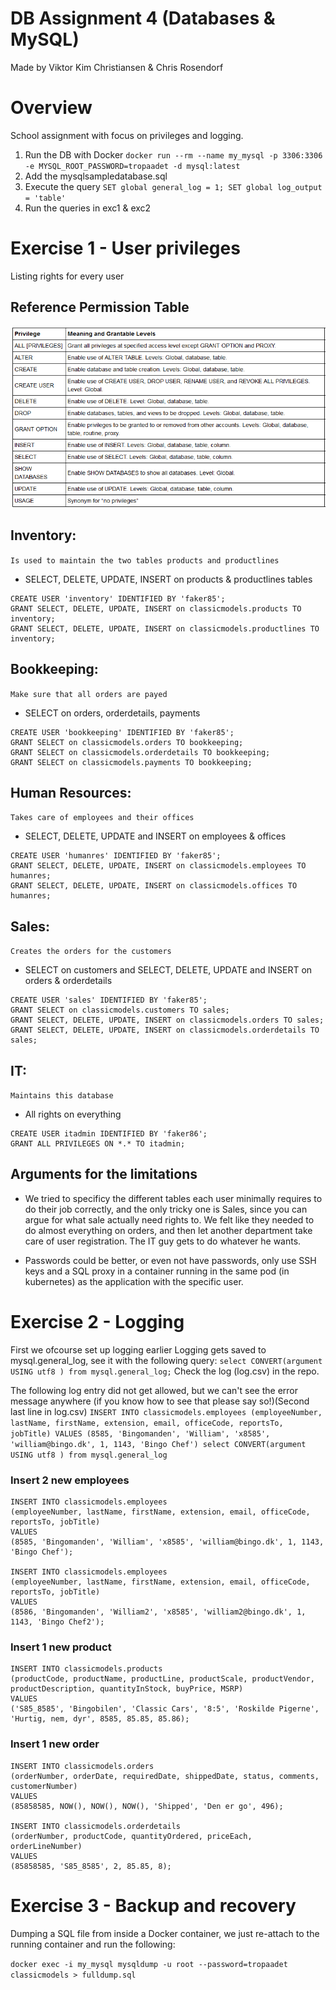 # DB Assignment 4 (Databases & MySQL)
Made by Viktor Kim Christiansen & Chris Rosendorf
# Overview
School assignment with focus on privileges and logging.
1. Run the DB with Docker `docker run --rm --name my_mysql -p 3306:3306 -e MYSQL_ROOT_PASSWORD=tropaadet -d mysql:latest`
2. Add the mysqlsampledatabase.sql
3. Execute the query `SET global general_log = 1; SET global log_output = 'table'`
4. Run the queries in exc1 & exc2

# Exercise 1 - User privileges
Listing rights for every user
## Reference Permission Table
![Permission Table](priv_table.png "Permission Table")

## Inventory:
`Is used to maintain the two tables products and productlines`
* SELECT, DELETE, UPDATE, INSERT on products & productlines tables
```
CREATE USER 'inventory' IDENTIFIED BY 'faker85';
GRANT SELECT, DELETE, UPDATE, INSERT on classicmodels.products TO inventory;
GRANT SELECT, DELETE, UPDATE, INSERT on classicmodels.productlines TO inventory;
```

## Bookkeeping:
`Make sure that all orders are payed`
* SELECT on orders, orderdetails, payments
```
CREATE USER 'bookkeeping' IDENTIFIED BY 'faker85';
GRANT SELECT on classicmodels.orders TO bookkeeping;
GRANT SELECT on classicmodels.orderdetails TO bookkeeping;
GRANT SELECT on classicmodels.payments TO bookkeeping;
```

## Human Resources:
`Takes care of employees and their offices`
* SELECT, DELETE, UPDATE and INSERT on employees & offices
```
CREATE USER 'humanres' IDENTIFIED BY 'faker85';
GRANT SELECT, DELETE, UPDATE, INSERT on classicmodels.employees TO humanres;
GRANT SELECT, DELETE, UPDATE, INSERT on classicmodels.offices TO humanres;
```

## Sales:
`Creates the orders for the customers`
* SELECT on customers and SELECT, DELETE, UPDATE and INSERT on orders & orderdetails 
```
CREATE USER 'sales' IDENTIFIED BY 'faker85';
GRANT SELECT on classicmodels.customers TO sales;
GRANT SELECT, DELETE, UPDATE, INSERT on classicmodels.orders TO sales;
GRANT SELECT, DELETE, UPDATE, INSERT on classicmodels.orderdetails TO sales;
```

## IT:
`Maintains this database`
* All rights on everything
```
CREATE USER itadmin IDENTIFIED BY 'faker86';
GRANT ALL PRIVILEGES ON *.* TO itadmin;
```

## Arguments for the limitations
* We tried to specificy the different tables each user minimally requires to do their job correctly, and the only tricky one is Sales, since you can argue for what sale actually need rights to. We felt like they needed to do almost everything on orders, and then let another department take care of user registration.
The IT guy gets to do whatever he wants.

* Passwords could be better, or even not have passwords, only use SSH keys and a SQL proxy in a container running in the same pod (in kubernetes) as the application with the specific user.


# Exercise 2 - Logging
First we ofcourse set up logging earlier
Logging gets saved to mysql.general_log, see it with the following query: `select CONVERT(argument USING utf8 ) from mysql.general_log;`
Check the log (log.csv) in the repo.

The following log entry did not get allowed, but we can't see the error message anywhere (if you know how to see that please say so!)(Second last line in log.csv)
`INSERT INTO classicmodels.employees (employeeNumber, lastName, firstName, extension, email, officeCode, reportsTo, jobTitle) VALUES (8585, 'Bingomanden', 'William', 'x8585', 'william@bingo.dk', 1, 1143, 'Bingo Chef')
select CONVERT(argument USING utf8 ) from mysql.general_log`

### Insert 2 new employees
```
INSERT INTO classicmodels.employees 
(employeeNumber, lastName, firstName, extension, email, officeCode, reportsTo, jobTitle)
VALUES 
(8585, 'Bingomanden', 'William', 'x8585', 'william@bingo.dk', 1, 1143, 'Bingo Chef'); 

INSERT INTO classicmodels.employees 
(employeeNumber, lastName, firstName, extension, email, officeCode, reportsTo, jobTitle)
VALUES 
(8586, 'Bingomanden', 'William2', 'x8585', 'william2@bingo.dk', 1, 1143, 'Bingo Chef2');
```

### Insert 1 new product
```
INSERT INTO classicmodels.products 
(productCode, productName, productLine, productScale, productVendor, productDescription, quantityInStock, buyPrice, MSRP)
VALUES 
('S85_8585', 'Bingobilen', 'Classic Cars', '8:5', 'Roskilde Pigerne', 'Hurtig, nem, dyr', 8585, 85.85, 85.86);

```

### Insert 1 new order
```
INSERT INTO classicmodels.orders 
(orderNumber, orderDate, requiredDate, shippedDate, status, comments, customerNumber)
VALUES 
(85858585, NOW(), NOW(), NOW(), 'Shipped', 'Den er go', 496);

INSERT INTO classicmodels.orderdetails 
(orderNumber, productCode, quantityOrdered, priceEach, orderLineNumber)
VALUES 
(85858585, 'S85_8585', 2, 85.85, 8);
```

# Exercise 3 - Backup and recovery

Dumping a SQL file from inside a Docker container, we just re-attach to the running container and run the following:


`docker exec -i my_mysql mysqldump -u root --password=tropaadet classicmodels > fulldump.sql`
